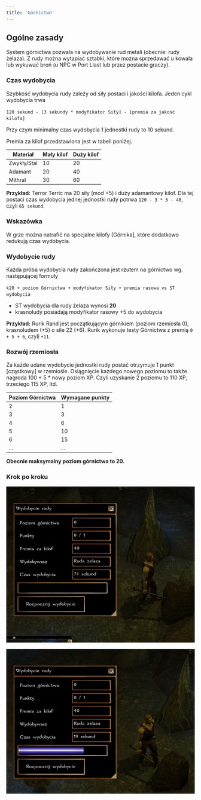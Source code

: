 ```yaml
---
title: 'Górnictwo'
---
```



## Ogólne zasady

System górnictwa pozwala na wydobywanie rud metali (obecnie: rudy żelaza). Z rudy można wytapiać sztabki, które można sprzedawać u kowala lub wykuwać broń (u NPC w Port Llast lub przez postacie graczy).

### Czas wydobycia

Szybkość wydobycia rudy zależy od siły postaci i jakości kilofa. Jeden cykl wydobycia trwa

``120 sekund - [3 sekundy * modyfikator Siły] - [premia za jakość kilofa]``

Przy czym minimalny czas wydobycia 1 jednostki rudy to 10 sekund.

Premia za kilof przedstawiona jest w tabeli poniżej.

| Materiał    | Mały kilof | Duży kilof |
|-------------|------------|------------|
| Zwykły/Stal | 10         | 20         |
| Adamant     | 20         | 40         |
| Mithral     | 30         | 60         |

**Przykład:** Terror Terric ma 20 siły (mod +5) i duży adamantowy kilof. Dla tej postaci czas wydobycia jednej jednostki rudy potrwa ``120 - 3 * 5 - 40``, czyli ``65 sekund``.

### Wskazówka

W grze można natrafić na specjalne kilofy [Górnika], które dodatkowo redukują czas wydobycia.

### Wydobycie rudy

Każda próba wydobycia rudy zakończona jest rzutem na górnictwo wg. następującej formuły

``k20 + poziom Górnictwa + modyfikator Siły + premia rasowa vs ST wydobycia``

- ST wydobycia dla rudy żelaza wynosi **20**
- krasnoludy posiadają modyfikator rasowy +5 do wydobycia

**Przykład:** Rurik Rand jest początkującym górnikiem (poziom rzemiosła 0), krasnoludem (+5) o sile 22 (+6). Rurik wykonuje testy Górnictwa z premią ``0 + 5 + 6``, czyli ``+11``.

### Rozwój rzemiosła

Za każde udane wydobycie jednostki rudy postać otrzymuje 1 punkt [cząstkowy] w rzemiośle. Osiągnięcie każdego nowego poziomu to także nagroda 100 + 5 * nowy poziom XP. Czyli uzyskanie 2 poziomu to 110 XP, trzeciego 115 XP, itd.

| Poziom Górnictwa | Wymagane punkty |
|------------------|-----------------|
| 2                | 1               |
| 3                | 3               |
| 4                | 6               |
| 5                | 10              |
| 6                | 15              |
| ...              | ...             |

**Obecnie maksymalny poziom górnictwa to 20.**

### Krok po kroku

![dialog górnictwo](../../static/img/wiki/wiki-rzemioslo/gornictwo-1.png)

![dialog górnictwo](../../static/img/wiki/wiki-rzemioslo/gornictwo-2.png)